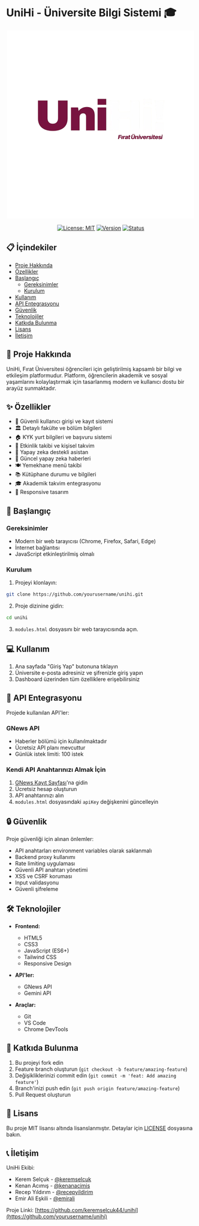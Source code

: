 # UniHi - Üniversite Bilgi Sistemi 🎓

<div align="center">

![UniHi Logo](photos/unihilogo.png)

[![License: MIT](https://img.shields.io/badge/License-MIT-yellow.svg)](https://opensource.org/licenses/MIT)
[![Version](https://img.shields.io/badge/Version-2.0-blue.svg)](https://github.com/yourusername/unihi)
[![Status](https://img.shields.io/badge/Status-Active-success.svg)](https://github.com/yourusername/unihi)

</div>

## 📋 İçindekiler

- [Proje Hakkında](#-proje-hakkında)
- [Özellikler](#-özellikler)
- [Başlangıç](#-başlangıç)
  - [Gereksinimler](#gereksinimler)
  - [Kurulum](#kurulum)
- [Kullanım](#-kullanım)
- [API Entegrasyonu](#-api-entegrasyonu)
- [Güvenlik](#-güvenlik)
- [Teknolojiler](#-teknolojiler)
- [Katkıda Bulunma](#-katkıda-bulunma)
- [Lisans](#-lisans)
- [İletişim](#-iletişim)

## 🎯 Proje Hakkında

UniHi, Fırat Üniversitesi öğrencileri için geliştirilmiş kapsamlı bir bilgi ve etkileşim platformudur. Platform, öğrencilerin akademik ve sosyal yaşamlarını kolaylaştırmak için tasarlanmış modern ve kullanıcı dostu bir arayüz sunmaktadır.

## ✨ Özellikler

- 🔐 Güvenli kullanıcı girişi ve kayıt sistemi
- 🏛️ Detaylı fakülte ve bölüm bilgileri
- 🏠 KYK yurt bilgileri ve başvuru sistemi
- 📅 Etkinlik takibi ve kişisel takvim
- 🤖 Yapay zeka destekli asistan
- 📰 Güncel yapay zeka haberleri
- 🍽️ Yemekhane menü takibi
- 📚 Kütüphane durumu ve bilgileri
- 🎓 Akademik takvim entegrasyonu
- 📱 Responsive tasarım

## 🚀 Başlangıç

### Gereksinimler

- Modern bir web tarayıcısı (Chrome, Firefox, Safari, Edge)
- İnternet bağlantısı
- JavaScript etkinleştirilmiş olmalı

### Kurulum

1. Projeyi klonlayın:
```bash
git clone https://github.com/yourusername/unihi.git
```

2. Proje dizinine gidin:
```bash
cd unihi
```

3. `modules.html` dosyasını bir web tarayıcısında açın.

## 💻 Kullanım

1. Ana sayfada "Giriş Yap" butonuna tıklayın
2. Üniversite e-posta adresiniz ve şifrenizle giriş yapın
3. Dashboard üzerinden tüm özelliklere erişebilirsiniz

## 🔌 API Entegrasyonu

Projede kullanılan API'ler:

### GNews API
- Haberler bölümü için kullanılmaktadır
- Ücretsiz API planı mevcuttur
- Günlük istek limiti: 100 istek

### Kendi API Anahtarınızı Almak İçin

1. [GNews Kayıt Sayfası](https://gnews.io/register)'na gidin
2. Ücretsiz hesap oluşturun
3. API anahtarınızı alın
4. `modules.html` dosyasındaki `apiKey` değişkenini güncelleyin

## 🔒 Güvenlik

Proje güvenliği için alınan önlemler:

- API anahtarları environment variables olarak saklanmalı
- Backend proxy kullanımı
- Rate limiting uygulaması
- Güvenli API anahtarı yönetimi
- XSS ve CSRF koruması
- Input validasyonu
- Güvenli şifreleme

## 🛠️ Teknolojiler

- **Frontend:**
  - HTML5
  - CSS3
  - JavaScript (ES6+)
  - Tailwind CSS
  - Responsive Design

- **API'ler:**
  - GNews API
  - Gemini API

- **Araçlar:**
  - Git
  - VS Code
  - Chrome DevTools

## 🤝 Katkıda Bulunma

1. Bu projeyi fork edin
2. Feature branch oluşturun (`git checkout -b feature/amazing-feature`)
3. Değişikliklerinizi commit edin (`git commit -m 'feat: Add amazing feature'`)
4. Branch'inizi push edin (`git push origin feature/amazing-feature`)
5. Pull Request oluşturun

## 📄 Lisans

Bu proje MIT lisansı altında lisanslanmıştır. Detaylar için [LICENSE](LICENSE) dosyasına bakın.

## 📞 İletişim

UniHi Ekibi:
- Kerem Selçuk - [@keremselcuk](https://github.com/keremselcuk)
- Kenan Acımış - [@kenanacimis](https://github.com/kenanacimis)
- Recep Yıldırım - [@recepyildirim](https://github.com/recepyildirim)
- Emir Ali Eşkili - [@emirali](https://github.com/emirali)

Proje Linki: [https://github.com/keremselcuk44/unihi](https://github.com/yourusername/unihi)
